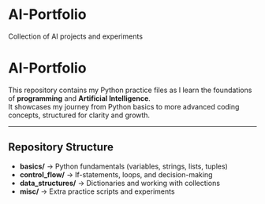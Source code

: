 # AI-Portfolio
Collection of AI projects and experiments
# AI-Portfolio

This repository contains my Python practice files as I learn the foundations of **programming** and **Artificial Intelligence**.  
It showcases my journey from Python basics to more advanced coding concepts, structured for clarity and growth.

---

## Repository Structure
- **basics/** → Python fundamentals (variables, strings, lists, tuples)  
- **control_flow/** → If-statements, loops, and decision-making  
- **data_structures/** → Dictionaries and working with collections  
- **misc/** → Extra practice scripts and experiments  


